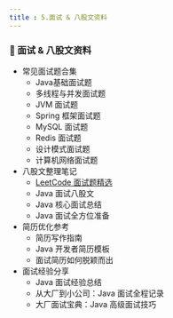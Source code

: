 ```yaml
---
title : 5.面试 & 八股文资料
---
```




### 📖 面试 & 八股文资料

- 常见面试题合集
  - Java基础面试题
  - 多线程与并发面试题
  - JVM 面试题
  - Spring 框架面试题
  - MySQL 面试题
  - Redis 面试题
  - 设计模式面试题
  - 计算机网络面试题
- 八股文整理笔记
  - [LeetCode 面试题精选](https://leetcode-cn.com/)
  - Java 面试八股文
  - Java 核心面试总结
  - Java 面试全方位准备
- 简历优化参考
  - 简历写作指南
  - Java 开发者简历模板
  - 面试简历如何脱颖而出
- 面试经验分享
  - Java 面试经验总结
  - 从大厂到小公司：Java 面试全程记录
  - 大厂面试宝典：Java 高级面试技巧
